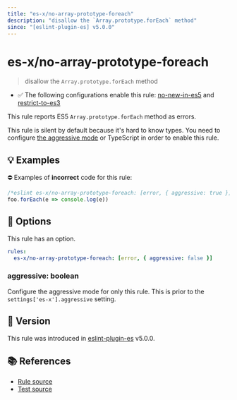```yaml
---
title: "es-x/no-array-prototype-foreach"
description: "disallow the `Array.prototype.forEach` method"
since: "[eslint-plugin-es] v5.0.0"
---
```


# es-x/no-array-prototype-foreach
> disallow the `Array.prototype.forEach` method

- ✅ The following configurations enable this rule: [no-new-in-es5] and [restrict-to-es3]

This rule reports ES5 `Array.prototype.forEach` method as errors.

This rule is silent by default because it's hard to know types. You need to configure [the aggressive mode](../#the-aggressive-mode) or TypeScript in order to enable this rule.

## 💡 Examples

⛔ Examples of **incorrect** code for this rule:

<eslint-playground type="bad">

```js
/*eslint es-x/no-array-prototype-foreach: [error, { aggressive: true }] */
foo.forEach(e => console.log(e))
```

</eslint-playground>

## 🔧 Options

This rule has an option.

```yaml
rules:
  es-x/no-array-prototype-foreach: [error, { aggressive: false }]
```

### aggressive: boolean

Configure the aggressive mode for only this rule.
This is prior to the `settings['es-x'].aggressive` setting.

## 🚀 Version

This rule was introduced in [eslint-plugin-es] v5.0.0.

[eslint-plugin-es]: https://github.com/mysticatea/eslint-plugin-es

## 📚 References

- [Rule source](https://github.com/eslint-community/eslint-plugin-es-x/blob/master/lib/rules/no-array-prototype-foreach.js)
- [Test source](https://github.com/eslint-community/eslint-plugin-es-x/blob/master/tests/lib/rules/no-array-prototype-foreach.js)

[no-new-in-es5]: ../configs/index.md#no-new-in-es5
[restrict-to-es3]: ../configs/index.md#restrict-to-es3
